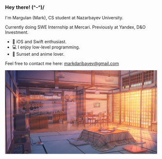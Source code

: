 ### Hey there! (^-^)/

I'm Margulan (Mark), CS student at Nazarbayev University.

Currently doing SWE Internship at Mercari. Previously at Yandex, D&O Investment.

- 🍎 iOS and Swift enthusiast. 
- 💻 I enjoy low-level programming.
- 🌇 Sunset and anime lover.

Feel free to contact me here: markdaribayev@gmail.com

<img src="https://github.com/enumcase/enumcase/blob/main/assets/background.jpg" width="500">
